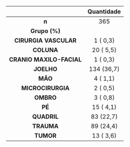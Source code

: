 

|           &nbsp;           |  Quantidade   |
|:--------------------------:|:----------:|
|           **n**            |    365     |
|       **Grupo (%)**        |            |
|   **CIRURGIA VASCULAR**    |  1 ( 0,3)  |
|         **COLUNA**         | 20 ( 5,5)  |
|  **CRANIO MAXILO-FACIAL**  |  1 ( 0,3)  |
|         **JOELHO**         | 134 (36,7) |
|          **MÃO**           |  4 ( 1,1)  |
|     **MICROCIRURGIA**      |  2 ( 0,5)  |
|         **OMBRO**          |  3 ( 0,8)  |
|           **PÉ**           | 15 ( 4,1)  |
|        **QUADRIL**         | 83 (22,7)  |
|         **TRAUMA**         | 89 (24,4)  |
|         **TUMOR**          | 13 ( 3,6)  |

